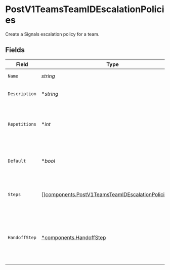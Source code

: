 # PostV1TeamsTeamIDEscalationPolicies

Create a Signals escalation policy for a team.


## Fields

| Field                                                                                                                        | Type                                                                                                                         | Required                                                                                                                     | Description                                                                                                                  |
| ---------------------------------------------------------------------------------------------------------------------------- | ---------------------------------------------------------------------------------------------------------------------------- | ---------------------------------------------------------------------------------------------------------------------------- | ---------------------------------------------------------------------------------------------------------------------------- |
| `Name`                                                                                                                       | *string*                                                                                                                     | :heavy_check_mark:                                                                                                           | The escalation policy's name.                                                                                                |
| `Description`                                                                                                                | **string*                                                                                                                    | :heavy_minus_sign:                                                                                                           | A detailed description of the escalation policy.                                                                             |
| `Repetitions`                                                                                                                | **int*                                                                                                                       | :heavy_minus_sign:                                                                                                           | The number of times that the escalation policy should repeat before an alert is dropped.                                     |
| `Default`                                                                                                                    | **bool*                                                                                                                      | :heavy_minus_sign:                                                                                                           | Whether this escalation policy should be the default for the team.                                                           |
| `Steps`                                                                                                                      | [][components.PostV1TeamsTeamIDEscalationPoliciesSteps](../../models/components/postv1teamsteamidescalationpoliciessteps.md) | :heavy_check_mark:                                                                                                           | A list of steps that define how an alert should escalate through the policy.                                                 |
| `HandoffStep`                                                                                                                | [*components.HandoffStep](../../models/components/handoffstep.md)                                                            | :heavy_minus_sign:                                                                                                           | A step that defines where an alert should be sent when the policy is exhausted and the alert is still unacknowledged.        |